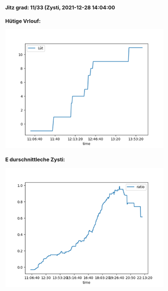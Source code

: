 ### Jitz grad: 11/33 (Zysti, 2021-12-28 14:04:00

### Hütige Vrlouf:
![Graph](Today.png)

### E durschnittleche Zysti:
![Graph](Zysti.png)